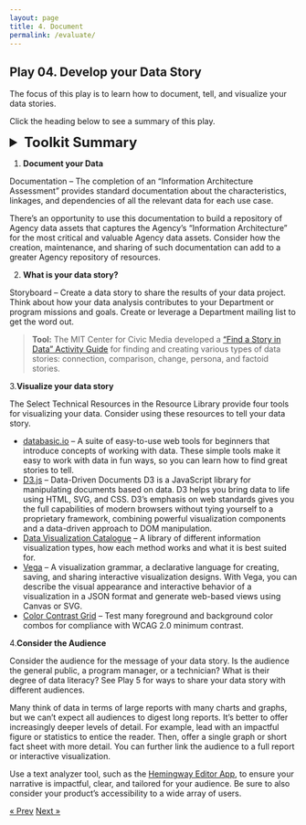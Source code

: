 ```yaml
---
layout: page
title: 4. Document
permalink: /evaluate/
---
```

## Play 04. Develop your Data Story

The focus of this play is to learn how to document, tell, and visualize your data stories.

Click the heading below to see a summary of this play.
<details>
  <summary style="font-size:18pt; font-weight: bold;">Toolkit Summary</summary>

  * [MIT “Find a Story in Data” Guide](https://datatherapy.org/activities/activity-finding-a-story-in-data/)
  * Information Architecture Assessment
  * [Hemingway Editor App](http://www.hemingwayapp.com/)
  * Select Technical resources:
    * [D3.js (Data-Driven Documents D3)](https://d3js.org/)
    * [Data Visualization Catalogue](https://datavizcatalogue.com/index.html)
    * [Vega](https://vega.github.io/vega/)
    * [Color Contrast Grid](http://contrast-grid.eightshapes.com/)


</details> 


1. **Document your Data**

Documentation – The completion of an “Information Architecture Assessment” provides standard documentation about the characteristics, linkages, and dependencies of all the relevant data for each use case.

There’s an opportunity to use this documentation to build a repository of Agency data assets that captures the Agency’s “Information Architecture” for the most critical and valuable Agency data assets. Consider how the creation, maintenance, and sharing of such documentation can add to a greater Agency repository of resources.

2. **What is your data story?**

Storyboard – Create a data story to share the results of your data project. Think about how your data analysis contributes to your Department or program missions and goals.  Create or leverage a Department mailing list to get the word out.

>**Tool:** 
>The MIT Center for Civic Media developed a [“Find a Story in Data” Activity Guide](https://datatherapy.org/activities/activity-finding-a-story-in-data/) for finding and creating various types of data stories: connection, comparison, change, persona, and factoid stories.

3.**Visualize your data story**

The Select Technical Resources in the Resource Library provide four tools for visualizing your data. Consider using these resources to tell your data story. 

* [databasic.io](https://databasic.io/) – A suite of easy-to-use web tools for beginners that introduce concepts of working with data. These simple tools make it easy to work with data in fun ways, so you can learn how to find great stories to tell.
* [D3.js](https://d3js.org/) – Data-Driven Documents D3 is a JavaScript library for manipulating documents based on data. D3 helps you bring data to life using HTML, SVG, and CSS. D3’s emphasis on web standards gives you the full capabilities of modern browsers without tying yourself to a proprietary framework, combining powerful visualization components and a data-driven approach to DOM manipulation.
* [Data Visualization Catalogue](https://datavizcatalogue.com/index.html) – A library of different information visualization types, how each method works and what it is best suited for.
* [Vega](https://vega.github.io/vega/) – A visualization grammar, a declarative language for creating, saving, and sharing interactive visualization designs. With Vega, you can describe the visual appearance and interactive behavior of a visualization in a JSON format and generate web-based views using Canvas or SVG.
* [Color Contrast Grid](http://contrast-grid.eightshapes.com/) – Test many foreground and background color combos for compliance with WCAG 2.0 minimum contrast.  

4.**Consider the Audience**

Consider the audience for the message of your data story. Is the audience the general public, a program manager, or a technician? What is their degree of data literacy? See Play 5 for ways to share your data story with different audiences.

Many think of data in terms of large reports with many charts and graphs, but we can’t expect all audiences to digest long reports. It’s better to offer increasingly deeper levels of detail. For example, lead with an impactful figure or statistics to entice the reader. Then, offer a single graph or short fact sheet with more detail. You can further link the audience to a full report or interactive visualization.

Use a text analyzer tool, such as the [Hemingway Editor App](http://www.hemingwayapp.com/), to ensure your narrative is impactful, clear, and tailored for your audience. Be sure to also consider your product’s accessibility to a wide array of users.

<!-- Pagination -->
<div class="pagination">
  <a class="pagination-item older" href="{{ site.baseurl }}/evaluate">&laquo; Prev</a>
  <a class="pagination-item newer" href="{{ site.baseurl }}/action_items">Next &raquo;</a>
</div>

